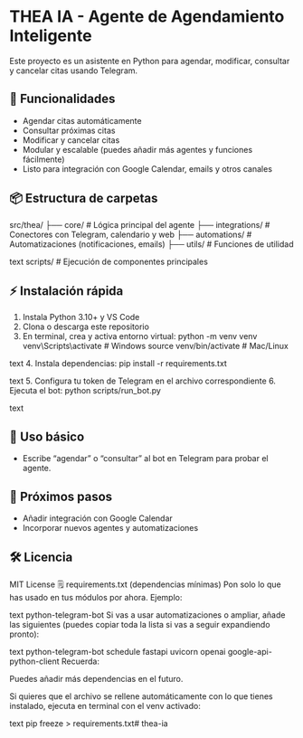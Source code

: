 # THEA IA - Agente de Agendamiento Inteligente

Este proyecto es un asistente en Python para agendar, modificar, consultar y cancelar citas usando Telegram.

## 🚀 Funcionalidades
- Agendar citas automáticamente
- Consultar próximas citas
- Modificar y cancelar citas
- Modular y escalable (puedes añadir más agentes y funciones fácilmente)
- Listo para integración con Google Calendar, emails y otros canales

## 📦 Estructura de carpetas
src/thea/
├── core/ # Lógica principal del agente
├── integrations/ # Conectores con Telegram, calendario y web
├── automations/ # Automatizaciones (notificaciones, emails)
├── utils/ # Funciones de utilidad

text
scripts/           # Ejecución de componentes principales

## ⚡ Instalación rápida
1. Instala Python 3.10+ y VS Code
2. Clona o descarga este repositorio
3. En terminal, crea y activa entorno virtual:
python -m venv venv
venv\Scripts\activate # Windows
source venv/bin/activate # Mac/Linux

text
4. Instala dependencias:
pip install -r requirements.txt

text
5. Configura tu token de Telegram en el archivo correspondiente
6. Ejecuta el bot:
python scripts/run_bot.py

text

## 🤖 Uso básico
- Escribe “agendar” o “consultar” al bot en Telegram para probar el agente.

## 📖 Próximos pasos
- Añadir integración con Google Calendar
- Incorporar nuevos agentes y automatizaciones

## 🛠️ Licencia
MIT License
🗒️ requirements.txt (dependencias mínimas)
Pon solo lo que has usado en tus módulos por ahora. Ejemplo:

text
python-telegram-bot
Si vas a usar automatizaciones o ampliar, añade las siguientes (puedes copiar toda la lista si vas a seguir expandiendo pronto):

text
python-telegram-bot
schedule
fastapi
uvicorn
openai
google-api-python-client
Recuerda:

Puedes añadir más dependencias en el futuro.

Si quieres que el archivo se rellene automáticamente con lo que tienes instalado, ejecuta en terminal con el venv activado:

text
pip freeze > requirements.txt#   t h e a - i a  
 